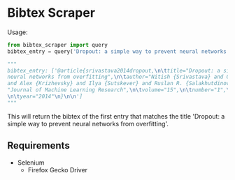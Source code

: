 # Bibtex Scraper

Usage:
```python
from bibtex_scraper import query
bibtex_entry = query('Dropout: a simple way to prevent neural networks from overfitting')

"""
bibtex_entry: ['@article{srivastava2014dropout,\n\ttitle="Dropout: a simple way to prevent
neural networks from overfitting",\n\tauthor="Nitish {Srivastava} and Geoffrey E. {Hinton}
and Alex {Krizhevsky} and Ilya {Sutskever} and Ruslan R. {Salakhutdinov}",\n\tjournal=
"Journal of Machine Learning Research",\n\tvolume="15",\n\tnumber="1",\n\tpages="1929--1958",
\n\tyear="2014"\n}\n\n']
"""

```

This will return the bibtex of the first entry that matches the title 'Dropout: a simple way to prevent neural networks from overfitting'.


## Requirements

- Selenium
  - Firefox Gecko Driver
 

